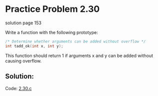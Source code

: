 # Practice Problem 2.30
solution page 153

Write a function with the following prototype:

```c
/* Determine whether arguments can be added without overflow */
int tadd_ok(int x, int y);
```

This function should return 1 if arguments x and y can be added without causing overflow.

## Solution:
Code: [2.30.c](../../problems/2/2.30.c)

